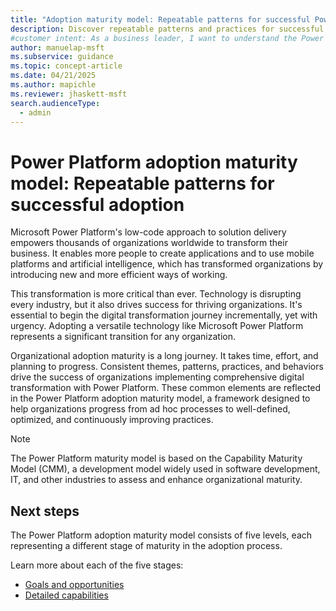 ```yaml
---
title: "Adoption maturity model: Repeatable patterns for successful Power Platform adoption"
description: Discover repeatable patterns and practices for successful Power Platform adoption to drive digital transformation in your organization.
#customer intent: As a business leader, I want to understand the Power Platform adoption maturity model so that I can guide my organization through successful digital transformation.
author: manuelap-msft
ms.subservice: guidance
ms.topic: concept-article
ms.date: 04/21/2025
ms.author: mapichle
ms.reviewer: jhaskett-msft
search.audienceType: 
  - admin
---
```


# Power Platform adoption maturity model: Repeatable patterns for successful adoption

Microsoft Power Platform's low-code approach to solution delivery empowers thousands of organizations worldwide to transform their business. It enables more people to create applications and to use mobile platforms and artificial intelligence, which has transformed organizations by introducing new and more efficient ways of working.

This transformation is more critical than ever. Technology is disrupting every industry, but it also drives success for thriving organizations. It's essential to begin the digital transformation journey incrementally, yet with urgency. Adopting a versatile technology like Microsoft Power Platform represents a significant transition for any organization.

Organizational adoption maturity is a long journey. It takes time, effort, and planning to progress. Consistent themes, patterns, practices, and behaviors drive the success of organizations implementing comprehensive digital transformation with Power Platform. These common elements are reflected in the Power Platform adoption maturity model, a framework designed to help organizations progress from ad hoc processes to well-defined, optimized, and continuously improving practices. 

> [!NOTE]
> The Power Platform maturity model is based on the Capability Maturity Model (CMM), a development model widely used in software development, IT, and other industries to assess and enhance organizational maturity. 

## Next steps

The Power Platform adoption maturity model consists of five levels, each representing a different stage of maturity in the adoption process. 

Learn more about each of the five stages:

- [Goals and opportunities](maturity-model-goals.md)
- [Detailed capabilities](maturity-model-details.md)
